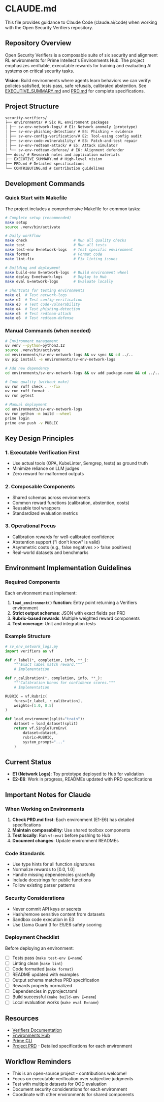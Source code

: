 # CLAUDE.md

This file provides guidance to Claude Code (claude.ai/code) when working with the Open Security Verifiers repository.

## Repository Overview

Open Security Verifiers is a composable suite of six security and alignment RL environments for Prime Intellect's Environments Hub. The project emphasizes verifiable, executable rewards for training and evaluating AI systems on critical security tasks.

**Vision**: Build environments where agents learn behaviors we can verify: policies satisfied, tests pass, safe refusals, calibrated abstention. See [EXECUTIVE_SUMMARY.md](EXECUTIVE_SUMMARY.md) and [PRD.md](PRD.md) for complete specifications.

## Project Structure

```markdown
security-verifiers/
├── environments/ # Six RL environment packages
│ ├── sv-env-network-logs/ # E1: Network anomaly (prototype)
│ ├── sv-env-phishing-detection/ # E4: Phishing + evidence
│ ├── sv-env-config-verification/# E2: Tool-using config audit
│ ├── sv-env-code-vulnerability/ # E3: Patch-and-test repair
│ ├── sv-env-redteam-attack/ # E5: Attack simulator
│ └── sv-env-redteam-defense/ # E6: Alignment defender
├── docs/ # Research notes and application materials
├── EXECUTIVE_SUMMARY.md # High-level vision
├── PRD.md # Detailed specifications
└── CONTRIBUTING.md # Contribution guidelines
```

## Development Commands

### Quick Start with Makefile

The project includes a comprehensive Makefile for common tasks:

```bash
# Complete setup (recommended)
make setup
source .venv/bin/activate

# Daily workflow
make check                     # Run all quality checks
make test                      # Run all tests
make test-env E=network-logs   # Test specific environment
make format                    # Format code
make lint-fix                  # Fix linting issues

# Building and deployment
make build-env E=network-logs  # Build environment wheel
make deploy E=network-logs     # Deploy to Hub
make eval E=network-logs       # Evaluate locally

# Shortcuts for testing environments
make e1  # Test network-logs
make e2  # Test config-verification
make e3  # Test code-vulnerability
make e4  # Test phishing-detection
make e5  # Test redteam-attack
make e6  # Test redteam-defense
```

### Manual Commands (when needed)

```bash
# Environment management
uv venv --python=python3.12
source .venv/bin/activate
cd environments/sv-env-network-logs && uv sync && cd ../..
uv pip install -e environments/sv-env-network-logs

# Add new dependency
cd environments/sv-env-network-logs && uv add package-name && cd ../..

# Code quality (without make)
uv run ruff check . --fix
uv run ruff format .
uv run pytest

# Manual deployment
cd environments/sv-env-network-logs
uv run python -m build --wheel
prime login
prime env push -v PUBLIC
```

## Key Design Principles

### 1. Executable Verification First

- Use actual tools (OPA, KubeLinter, Semgrep, tests) as ground truth
- Minimize reliance on LLM judges
- Zero reward for malformed outputs

### 2. Composable Components

- Shared schemas across environments
- Common reward functions (calibration, abstention, costs)
- Reusable tool wrappers
- Standardized evaluation metrics

### 3. Operational Focus

- Calibration rewards for well-calibrated confidence
- Abstention support ("I don't know" is valid)
- Asymmetric costs (e.g., false negatives >> false positives)
- Real-world datasets and benchmarks

## Environment Implementation Guidelines

### Required Components

Each environment must implement:

1. **`load_environment()` function**: Entry point returning a Verifiers environment
2. **Strict output schemas**: JSON with exact fields per PRD
3. **Rubric-based rewards**: Multiple weighted reward components
4. **Test coverage**: Unit and integration tests

### Example Structure

```python
# sv_env_network_logs.py
import verifiers as vf

def r_label(*, completion, info, **_):
    """Exact label match reward."""
    # Implementation

def r_calibration(*, completion, info, **_):
    """Calibration bonus for confidence scores."""
    # Implementation

RUBRIC = vf.Rubric(
    funcs=[r_label, r_calibration],
    weights=[1.0, 0.5]
)

def load_environment(split="train"):
    dataset = load_dataset(split)
    return vf.SingleTurnEnv(
        dataset=dataset,
        rubric=RUBRIC,
        system_prompt="..."
    )
```

## Current Status

- **E1 (Network Logs)**: Toy prototype deployed to Hub for validation
- **E2-E6**: Work in progress, READMEs updated with PRD specifications

## Important Notes for Claude

### When Working on Environments

1. **Check PRD.md first**: Each environment (E1-E6) has detailed specifications
2. **Maintain composability**: Use shared toolbox components
3. **Test locally**: Run `vf-eval` before pushing to Hub
4. **Document changes**: Update environment READMEs

### Code Standards

- Use type hints for all function signatures
- Normalize rewards to [0.0, 1.0]
- Handle missing dependencies gracefully
- Include docstrings for public functions
- Follow existing parser patterns

### Security Considerations

- Never commit API keys or secrets
- Hash/remove sensitive content from datasets
- Sandbox code execution in E3
- Use Llama Guard 3 for E5/E6 safety scoring

### Deployment Checklist

Before deploying an environment:

- [ ] Tests pass (`make test-env E=name`)
- [ ] Linting clean (`make lint`)
- [ ] Code formatted (`make format`)
- [ ] README updated with examples
- [ ] Output schema matches PRD specification
- [ ] Rewards properly normalized
- [ ] Dependencies in pyproject.toml
- [ ] Build successful (`make build-env E=name`)
- [ ] Local evaluation works (`make eval E=name`)

## Resources

- [Verifiers Documentation](https://verifiers.readthedocs.io)
- [Environments Hub](https://app.primeintellect.ai/dashboard/environments)
- [Prime CLI](https://github.com/PrimeIntellect-ai/prime-cli)
- [Project PRD](PRD.md) - Detailed specifications for each environment

## Workflow Reminders

- This is an open-source project - contributions welcome!
- Focus on executable verification over subjective judgments
- Test with multiple datasets for OOD evaluation
- Document security considerations for each environment
- Coordinate with other environments for shared components
